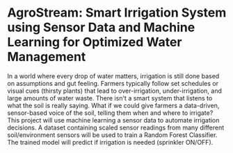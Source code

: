 # AgroStream:  Smart Irrigation System using Sensor Data and Machine Learning for Optimized Water Management
In a world where every drop of water matters, irrigation is still done based on assumptions and 
gut feeling. Farmers typically follow set schedules or visual cues (thirsty plants) that lead to 
over-irrigation, under-irrigation, and large amounts of water waste. 
There isn't a smart system that listens to what the soil is really saying. 
What if we could give farmers a data-driven, sensor-based voice of the soil, telling them when 
and where to irrigate? 
This project will use machine learning a sensor data to automate irrigation decisions. A dataset 
containing scaled sensor readings from many different soil/environment sensors will be used 
to train a Random Forest Classifier. The trained model will predict if irrigation is needed 
(sprinkler ON/OFF). 
